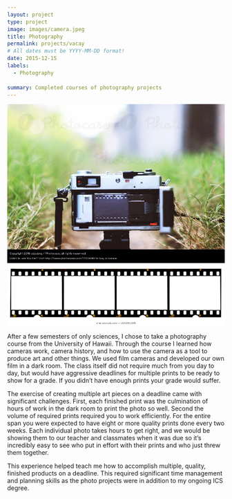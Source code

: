 ```yaml
---
layout: project
type: project
image: images/camera.jpeg
title: Photography
permalink: projects/vacay
# All dates must be YYYY-MM-DD format!
date: 2015-12-15
labels:
  - Photography

summary: Completed courses of photography projects
---
```


<img class="ui medium right floated rounded image" src="../images/camera.jpeg">
<img class="ui medium right floated rounded image" src="../images/film.jpg">

After a few semesters of only sciences, I chose to take a photography course from the University of Hawaii. Through the course I learned how cameras work, camera history, and how to use the camera as a tool to produce art and other things. We used film cameras and developed our own film in a dark room. The class itself did not require much from you day to day, but would have aggressive deadlines for multiple prints to be ready to show for a grade. If you didn’t have enough prints your grade would suffer.

The exercise of creating multiple art pieces on a deadline came with significant challenges. First, each finished print was the culmination of hours of work in the dark room to print the photo so well. Second the volume of required prints required you to work efficiently. For the entire span you were expected to have eight or more quality prints done every two weeks. Each individual photo takes hours to get right, and we would be showing them to our teacher and classmates when it was due so it’s incredibly easy to see who put in effort with their prints and who just threw them together. 

This experience helped teach me how to accomplish multiple, quality, finished products on a deadline. This required significant time management and planning skills as the photo projects were in addition to my ongoing ICS degree.

